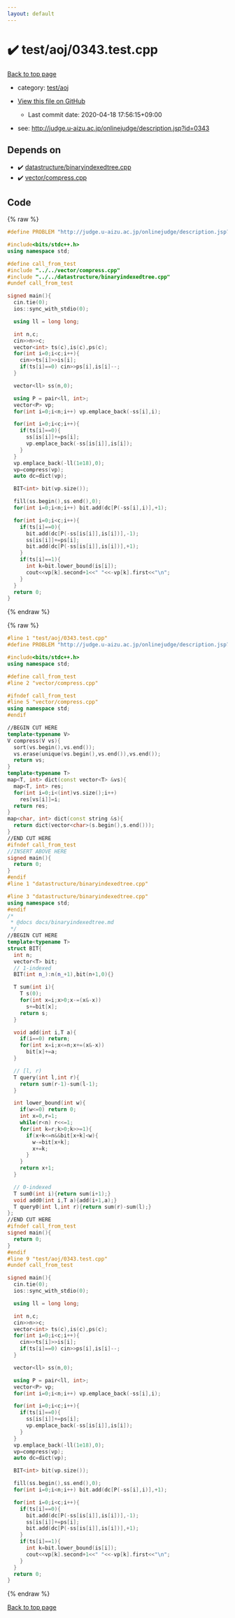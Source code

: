 ```yaml
---
layout: default
---
```


<!-- mathjax config similar to math.stackexchange -->
<script type="text/javascript" async
  src="https://cdnjs.cloudflare.com/ajax/libs/mathjax/2.7.5/MathJax.js?config=TeX-MML-AM_CHTML">
</script>
<script type="text/x-mathjax-config">
  MathJax.Hub.Config({
    TeX: { equationNumbers: { autoNumber: "AMS" }},
    tex2jax: {
      inlineMath: [ ['$','$'] ],
      processEscapes: true
    },
    "HTML-CSS": { matchFontHeight: false },
    displayAlign: "left",
    displayIndent: "2em"
  });
</script>

<script type="text/javascript" src="https://cdnjs.cloudflare.com/ajax/libs/jquery/3.4.1/jquery.min.js"></script>
<script src="https://cdn.jsdelivr.net/npm/jquery-balloon-js@1.1.2/jquery.balloon.min.js" integrity="sha256-ZEYs9VrgAeNuPvs15E39OsyOJaIkXEEt10fzxJ20+2I=" crossorigin="anonymous"></script>
<script type="text/javascript" src="../../../assets/js/copy-button.js"></script>
<link rel="stylesheet" href="../../../assets/css/copy-button.css" />


# :heavy_check_mark: test/aoj/0343.test.cpp

<a href="../../../index.html">Back to top page</a>

* category: <a href="../../../index.html#0d0c91c0cca30af9c1c9faef0cf04aa9">test/aoj</a>
* <a href="{{ site.github.repository_url }}/blob/master/test/aoj/0343.test.cpp">View this file on GitHub</a>
    - Last commit date: 2020-04-18 17:56:15+09:00


* see: <a href="http://judge.u-aizu.ac.jp/onlinejudge/description.jsp?id=0343">http://judge.u-aizu.ac.jp/onlinejudge/description.jsp?id=0343</a>


## Depends on

* :heavy_check_mark: <a href="../../../library/datastructure/binaryindexedtree.cpp.html">datastructure/binaryindexedtree.cpp</a>
* :heavy_check_mark: <a href="../../../library/vector/compress.cpp.html">vector/compress.cpp</a>


## Code

<a id="unbundled"></a>
{% raw %}
```cpp
#define PROBLEM "http://judge.u-aizu.ac.jp/onlinejudge/description.jsp?id=0343"

#include<bits/stdc++.h>
using namespace std;

#define call_from_test
#include "../../vector/compress.cpp"
#include "../../datastructure/binaryindexedtree.cpp"
#undef call_from_test

signed main(){
  cin.tie(0);
  ios::sync_with_stdio(0);

  using ll = long long;

  int n,c;
  cin>>n>>c;
  vector<int> ts(c),is(c),ps(c);
  for(int i=0;i<c;i++){
    cin>>ts[i]>>is[i];
    if(ts[i]==0) cin>>ps[i],is[i]--;
  }

  vector<ll> ss(n,0);

  using P = pair<ll, int>;
  vector<P> vp;
  for(int i=0;i<n;i++) vp.emplace_back(-ss[i],i);

  for(int i=0;i<c;i++){
    if(ts[i]==0){
      ss[is[i]]+=ps[i];
      vp.emplace_back(-ss[is[i]],is[i]);
    }
  }
  vp.emplace_back(-ll(1e18),0);
  vp=compress(vp);
  auto dc=dict(vp);

  BIT<int> bit(vp.size());

  fill(ss.begin(),ss.end(),0);
  for(int i=0;i<n;i++) bit.add(dc[P(-ss[i],i)],+1);

  for(int i=0;i<c;i++){
    if(ts[i]==0){
      bit.add(dc[P(-ss[is[i]],is[i])],-1);
      ss[is[i]]+=ps[i];
      bit.add(dc[P(-ss[is[i]],is[i])],+1);
    }
    if(ts[i]==1){
      int k=bit.lower_bound(is[i]);
      cout<<vp[k].second+1<<" "<<-vp[k].first<<"\n";
    }
  }
  return 0;
}

```
{% endraw %}

<a id="bundled"></a>
{% raw %}
```cpp
#line 1 "test/aoj/0343.test.cpp"
#define PROBLEM "http://judge.u-aizu.ac.jp/onlinejudge/description.jsp?id=0343"

#include<bits/stdc++.h>
using namespace std;

#define call_from_test
#line 2 "vector/compress.cpp"

#ifndef call_from_test
#line 5 "vector/compress.cpp"
using namespace std;
#endif

//BEGIN CUT HERE
template<typename V>
V compress(V vs){
  sort(vs.begin(),vs.end());
  vs.erase(unique(vs.begin(),vs.end()),vs.end());
  return vs;
}
template<typename T>
map<T, int> dict(const vector<T> &vs){
  map<T, int> res;
  for(int i=0;i<(int)vs.size();i++)
    res[vs[i]]=i;
  return res;
}
map<char, int> dict(const string &s){
  return dict(vector<char>(s.begin(),s.end()));
}
//END CUT HERE
#ifndef call_from_test
//INSERT ABOVE HERE
signed main(){
  return 0;
}
#endif
#line 1 "datastructure/binaryindexedtree.cpp"

#line 3 "datastructure/binaryindexedtree.cpp"
using namespace std;
#endif
/*
 * @docs docs/binaryindexedtree.md
 */
//BEGIN CUT HERE
template<typename T>
struct BIT{
  int n;
  vector<T> bit;
  // 1-indexed
  BIT(int n_):n(n_+1),bit(n+1,0){}

  T sum(int i){
    T s(0);
    for(int x=i;x>0;x-=(x&-x))
      s+=bit[x];
    return s;
  }

  void add(int i,T a){
    if(i==0) return;
    for(int x=i;x<=n;x+=(x&-x))
      bit[x]+=a;
  }

  // [l, r)
  T query(int l,int r){
    return sum(r-1)-sum(l-1);
  }

  int lower_bound(int w){
    if(w<=0) return 0;
    int x=0,r=1;
    while(r<n) r<<=1;
    for(int k=r;k>0;k>>=1){
      if(x+k<=n&&bit[x+k]<w){
        w-=bit[x+k];
        x+=k;
      }
    }
    return x+1;
  }

  // 0-indexed
  T sum0(int i){return sum(i+1);}
  void add0(int i,T a){add(i+1,a);}
  T query0(int l,int r){return sum(r)-sum(l);}
};
//END CUT HERE
#ifndef call_from_test
signed main(){
  return 0;
}
#endif
#line 9 "test/aoj/0343.test.cpp"
#undef call_from_test

signed main(){
  cin.tie(0);
  ios::sync_with_stdio(0);

  using ll = long long;

  int n,c;
  cin>>n>>c;
  vector<int> ts(c),is(c),ps(c);
  for(int i=0;i<c;i++){
    cin>>ts[i]>>is[i];
    if(ts[i]==0) cin>>ps[i],is[i]--;
  }

  vector<ll> ss(n,0);

  using P = pair<ll, int>;
  vector<P> vp;
  for(int i=0;i<n;i++) vp.emplace_back(-ss[i],i);

  for(int i=0;i<c;i++){
    if(ts[i]==0){
      ss[is[i]]+=ps[i];
      vp.emplace_back(-ss[is[i]],is[i]);
    }
  }
  vp.emplace_back(-ll(1e18),0);
  vp=compress(vp);
  auto dc=dict(vp);

  BIT<int> bit(vp.size());

  fill(ss.begin(),ss.end(),0);
  for(int i=0;i<n;i++) bit.add(dc[P(-ss[i],i)],+1);

  for(int i=0;i<c;i++){
    if(ts[i]==0){
      bit.add(dc[P(-ss[is[i]],is[i])],-1);
      ss[is[i]]+=ps[i];
      bit.add(dc[P(-ss[is[i]],is[i])],+1);
    }
    if(ts[i]==1){
      int k=bit.lower_bound(is[i]);
      cout<<vp[k].second+1<<" "<<-vp[k].first<<"\n";
    }
  }
  return 0;
}

```
{% endraw %}

<a href="../../../index.html">Back to top page</a>

